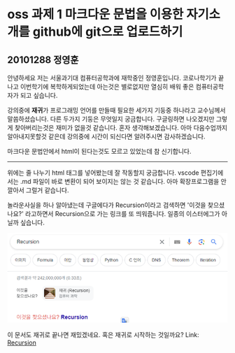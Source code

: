 # oss 과제 1 마크다운 문법을 이용한 자기소개를 github에 git으로 업로드하기

## 20101288 정영훈

안녕하세요 저는 서울과기대 컴퓨터공학과에 재학중인 정영훈입니다.
코로나학기가 끝나고 이번학기에 복학하게되었는데 아는것은 별로없지만 열심히 배워 좋은 컴퓨터공학자가 되고 싶습니다.

강의중에 **재귀**가 프로그래밍 언어를 만들때 필요한 세가지 기둥중 하나라고 교수님께서 말씀하셨습니다.
다른 두가지 기둥은 무엇일지 궁금합니다. 구글링하면 나오겠지만 그렇게 찾아버리는것은 재미가 없을것 같습니다. 혼자 생각해보겠습니다.
아마 다음수업까지 알아내지못할것 같은데 강의중에 시간이 되신다면 알려주시면 감사하겠습니다.

마크다운 문법안에서 html이 된다는것도 모르고 있었는데 참 신기합니다.

<hr/>
위에는 줄 나누기 html 태그를 넣어봤는데 잘 작동할지 궁금합니다. vscode 편집기에서는 .md 파일이 바로 변환이 되어 보이지는 않는 것 같습니다. 아마 확장프로그램을 안깔아서 그럴거 같습니다.

놀라운사실을 하나 알아냈는데 구글에다가 Recursion이라고 검색하면 '이것을 찾으셨나요?' 라고하면서 Recursion으로 가는 링크를 또 띄워줍니다. 일종의 이스터에그가 아닐까 싶습니다.

![Recursion](Recursion.png)

이 문서도 재귀로 끝나면 재밌겠네요. 혹은 재귀로 시작하는 것일까요?
Link: [Recursion][Recursion]

[Recursion]: https://github.com/younghun1124/oss 'Recursion'
